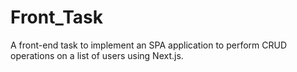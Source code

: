 # Front_Task
A front-end task to implement an SPA application to perform CRUD operations on a list of users using Next.js.
